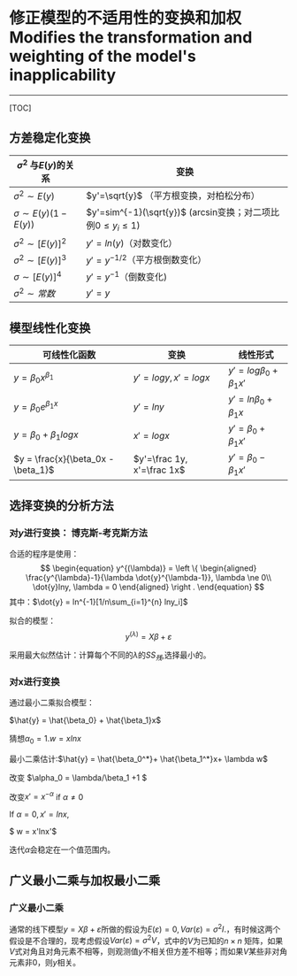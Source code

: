 # 修正模型的不适用性的变换和加权 Modifies the transformation and weighting of the model's inapplicability

***

[TOC]



## 方差稳定化变换

| $\sigma^2$ 与$E(y)$的关系  | 变换                                                         |
| -------------------------- | ------------------------------------------------------------ |
| $\sigma^2 \sim E(y)$       | $y'=\sqrt{y}$ （平方根变换，对柏松分布）                     |
| $\sigma \sim E(y)(1-E(y))$ | $y'=sim^{-1}(\sqrt{y})$   (arcsin变换；对二项比例$0\leq y_i \leq 1$) |
| $\sigma^2 \sim [E(y)]^2$   | $y'=ln(y)$（对数变化）                                       |
| $\sigma^2 \sim [E(y)]^3$   | $y'=y^{-1/2}$（平方根倒数变化）                              |
| $\sigma \sim [E(y)]^4$     | $y'=y^{-1}$（倒数变化)                                       |
| $\sigma^2 \sim 常数$       | $y'=y$                                                       |



## 模型线性化变换

| 可线性化函数                       | 变换                       | 线性形式                     |
| ---------------------------------- | -------------------------- | ---------------------------- |
| $y=\beta_0 x^{\beta_1}$            | $y'=log y, x' = logx$      | $y'=log\beta_0 + \beta_1x'$  |
| $y = \beta_0 e^{\beta_1x}$         | $y'=ln y$                  | $y' = ln \beta_0 + \beta_1x$ |
| $y=\beta_0+\beta_1log x$           | $x'=logx$                  | $y' = \beta_0 + \beta_1 x'$  |
| $y = \frac{x}{\beta_0x - \beta_1}$ | $y'=\frac 1y, x'=\frac 1x$ | $y' = \beta_0 - \beta_1x'$   |



## 选择变换的分析方法

### 对$y$进行变换： 博克斯-考克斯方法



合适的程序是使用：
$$
\begin{equation}
y^{(\lambda)} = \left \{
\begin{aligned}
\frac{y^{\lambda}-1}{\lambda \dot{y}^{\lambda-1}}, \lambda \ne 0\\
\dot{y}lny, \lambda = 0 
\end{aligned}
\right .
\end{equation}
$$
其中：$\dot{y} = ln^{-1}[1/n\sum_{i=1}^{n} lny_i]$

拟合的模型：
$$
y^{(\lambda)} = X\beta + \varepsilon
$$


采用最大似然估计：计算每个不同的$\lambda$的$SS_{残}$,选择最小的。

### 对x进行变换

通过最小二乘拟合模型：

$\hat{y} = \hat{\beta_0} + \hat{\beta_1}x$

猜想$\alpha_0 =1$.$w = xlnx$

最小二乘估计:$\hat{y} = \hat{\beta_0^*}+ \hat{\beta_1^*}x+ \lambda w$

改变 $\alpha_0 = \lambda/\beta_1 +1 $

改变$x' = x^{-\alpha}$ if $\alpha \ne 0$ 

If $\alpha = 0, x' = lnx$, 

$ w = x'lnx'$

迭代$\alpha$会稳定在一个值范围内。

## 广义最小二乘与加权最小二乘



### 广义最小二乘

通常的线下模型$y = X\beta + \varepsilon$所做的假设为$E(\varepsilon)=0,Var(\varepsilon)=\sigma^2 I$.，有时候这两个假设是不合理的，现考虑假设$Var(\varepsilon)=\sigma^2 V$，式中的$V$为已知的$n\times n$ 矩阵，如果$V$式对角且对角元素不相等，则观测值$y$不相关但方差不相等；而如果$V$某些非对角元素非0，则$y$相关。

